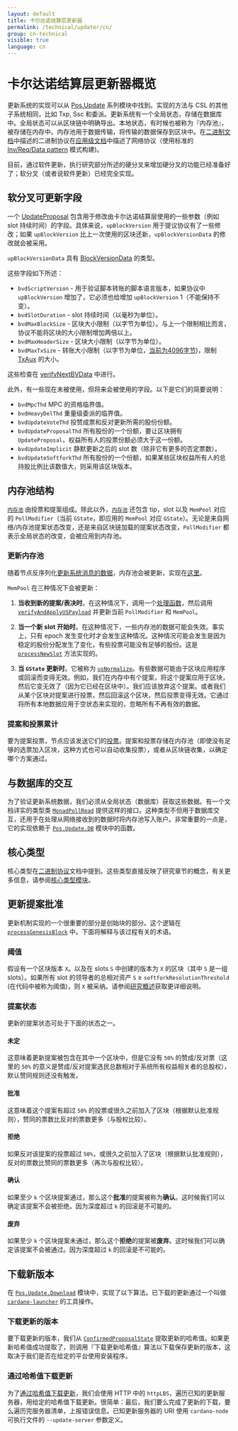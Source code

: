 ```yaml
---
layout: default
title: 卡尔达诺结算层更新器
permalink: /technical/updater/cn/
group: cn-technical
visible: true
language: cn
---
```

<!-- Reviewed at ac0126b2753f1f5ca6fbfb555783fbeb1aa141bd -->

<!-- Updated at 6b5eda44e5942599a9781e5ad3f51eb820665b83 -->

# 卡尔达诺结算层更新器概览

更新系统的实现可以从 [Pos.Update](https://github.com/input-output-hk/cardano-sl/tree/6b5eda44e5942599a9781e5ad3f51eb820665b83/src/Pos/Update) 系列模块中找到。实现的方法与 CSL 的其他子系统相同，比如 Txp, Ssc 和委派。更新系统有一个全局状态，存储在数据库中。全局状态可以从区块链中明确导出。本地状态，有时候也被称为『内存池』，被存储在内存中。内存池用于数据传输，将传输的数据保存到区块中。在[二进制文档](/technical/protocols/binary-protocols/)中描述的二进制协议在[应用级文档](/technical/protocols/csl-application-level/)中描述了网络协议（使用标准的 [Inv/Req/Data
pattern](https://github.com/input-output-hk/cardano-sl/tree/43a2d079a026b90ba860e79b5be52d1337e26c6f/infra/Pos/Communication/Relay) 模式构建)。

目前，通过软件更新，执行研究部分所述的硬分叉来增加硬分叉的功能已经准备好了；软分叉（或者说软件更新）已经完全实现。


## 软分叉可更新字段

一个 [UpdateProposal](https://github.com/input-output-hk/cardano-sl/blob/43a2d079a026b90ba860e79b5be52d1337e26c6f/update/Pos/Update/Core/Types.hs#L110) 包含用于修改由卡尔达诺结算层使用的一些参数（例如 slot 持续时间）的字段。具体来说，`upBlockVersion` 用于提议协议有了一些修改；如果 `upBlockVersion` 比上一次使用的区块还新，`upBlockVersionData` 的修改就会被采用。

`upBlockVersionData` 具有 [BlockVersionData](https://github.com/input-output-hk/cardano-sl/blob/fe5e6a377ab63c506173545fd4d8633cd1afbdc6/core/Pos/Core/Types.hs#L206) 的类型。

这些字段如下所述：

- `bvdScriptVersion` - 用于验证脚本转账的脚本语言版本，如果协议中 `upBlockVersion` 增加了，它必须也给增加 `upBlockVersion` 1（不能保持不变）。
- `bvdSlotDuration` - slot 持续时间（以毫秒为单位）。
- `bvdMaxBlockSize` - 区块大小限制（以字节为单位）。与上一个限制相比而言，协议不能将区块的大小限制增加两倍以上。
- `bvdMaxHeaderSize` - 区块大小限制（以字节为单位）。
- `bvdMaxTxSize` - 转账大小限制（以字节为单位，[当前为4096字节](https://github.com/input-output-hk/cardano-sl/blob/43a2d079a026b90ba860e79b5be52d1337e26c6f/core/constants.yaml#L17))，限制 [TxAux](/technical/protocols/binary-protocols/#transaction-auxilary) 的大小。


这些检查在 [verifyNextBVData](https://github.com/input-output-hk/cardano-sl/blob/893e3c838bf847613313e8dbf04330176a788af4/update/Pos/Update/Poll/Logic/Base.hs#L232) 中进行。


此外，有一些现在未被使用，但将来会被使用的字段。以下是它们的简要说明：

- `bvdMpcThd` MPC 的资格临界值。
- `bvdHeavyDelThd` 重量级委派的临界值。
- `bvdUpdateVoteThd` 投赞成票和反对更新所需的股份份额。
- `bvdUpdateProposalThd` 所有股份的一个份额，要让区块拥有 `UpdateProposal`，权益所有人的投票份额必须大于这一份额。
- `bvdUpdateImplicit` 静默更新之后的 slot 数（除非它有更多的否定票数）。
- `bvdUpdateSoftforkThd` 所有股份的一个份额，如果某些区块权益所有人的总持股比例比该数值大，则采用该区块版本。

## 内存池结构

[`内存池`](https://github.com/input-output-hk/cardano-sl/blob/43a2d079a026b90ba860e79b5be52d1337e26c6f/update/Pos/Update/MemState/Types.hs#L29) 由投票和提案组成。除此以外，[`内存池`](https://github.com/input-output-hk/cardano-sl/blob/43a2d079a026b90ba860e79b5be52d1337e26c6f/update/Pos/Update/MemState/Types.hs#L39) 还包含 tip，slot 以及 `MemPool` 对应的 `PollModifier`（当前 `GState`，即应用的 `MemPool` 对应 `GState`）。无论是来自网络/内存池提案状态改变，还是来自区块链加载的提案状态改变，`PollModifier` 都表示全局状态的改变，会被应用到内存池。


### 更新内存池

随着节点反序列化[更新系统消息的数据](/technical/protocols/binary-protocols/#update-system)，内存池会被更新，实现在[这里](https://github.com/input-output-hk/cardano-sl/blob/43a2d079a026b90ba860e79b5be52d1337e26c6f/update/Pos/Update/MemState/Functions.hs#L35)。



`MemPool` 在三种情况下会被更新：

1. **当收到新的提案/表决时**。在这种情况下，调用一个[处理函数](https://github.com/input-output-hk/cardano-sl/blob/763822c4fd906f36fa97b6b1f973d31d52342f3f/update/Pos/Update/Logic/Local.hs#L186)，然后调用 [`verifyAndApplyUSPayload`](https://github.com/input-output-hk/cardano-sl/blob/dff5e00612c84af24964a98e5254602fa4f7fc17/update/Pos/Update/Poll/Logic/Apply.hs#L66) 并更新当前 `PollModifier` 和 `MemPool`。  

2. **当一个新 slot 开始时**。在这种情况下，一些内存池的数据可能会失效。事实上，只有 epoch 发生变化时才会发生这种情况。这种情况可能会发生是因为稳定的股份分配发生了变化，有些投票可能没有足够的股份。这是 [`processNewSlot`](https://github.com/input-output-hk/cardano-sl/blob/763822c4fd906f36fa97b6b1f973d31d52342f3f/update/Pos/Update/Logic/Local.hs#L283) 方法实现的。

3. **当 `GState` 更新时**。它被称为 [`usNormalize`](https://github.com/input-output-hk/cardano-sl/blob/763822c4fd906f36fa97b6b1f973d31d52342f3f/update/Pos/Update/Logic/Local.hs#L248)。有些数据可能由于区块应用程序或回滚而变得无效。例如，我们在内存中有个提案，将这个提案应用于区块，然后它变无效了（因为它已经在区块中）。我们应该放弃这个提案。或者我们从某个区块对提案进行投票，然后回滚这个区块，然后投票变得无效。它通过将所有本地数据应用于空状态来实现的，忽略所有不再有效的数据。

### 提案和投票累计

要为提案投票，节点应该发送它们的[投票](https://github.com/input-output-hk/cardano-sl/blob/04dc8e4a640a62f0d82633f3a78ab3d8540fd5e6/update/Pos/Update/Core/Types.hs#L255)。提案和投票存储在内存池（即使没有足够的选票加入区块，这种方式也可以自动收集投票），或者从区块链收集，以确定哪个方案通过。


## 与数据库的交互

为了验证更新系统数据，我们必须从全局状态（数据库）获取这些数据。有一个文档详实的类型类 [`MonadPollRead`](https://github.com/input-output-hk/cardano-sl/blob/446444070ee09857603797a90af970fff215c8c5/update/Pos/Update/Poll/Class.hs#L29) 提供这样的接口。这种类型不但用于数据库交互，还用于在处理从网络接收到的数据时将内存池写入账户。非常重要的一点是，它的实现依赖于 [`Pos.Update.DB`](https://github.com/input-output-hk/cardano-sl/blob/04dc8e4a640a62f0d82633f3a78ab3d8540fd5e6/update/Pos/Update/DB.hs) 模块中的函数。


## 核心类型

核心类型在[二进制协议](/technical/protocols/binary-protocols/)文档中提到。这些类型直接反映了研究章节的概念，有关更多信息，请参阅[核心类型模块](https://github.com/input-output-hk/cardano-sl/blob/04dc8e4a640a62f0d82633f3a78ab3d8540fd5e6/update/Pos/Update/Core/Types.hs)。


## 更新提案批准

更新机制实现的一个很重要的部分是创始块的部分。这个逻辑在 [`processGenesisBlock`](https://github.com/input-output-hk/cardano-sl/blob/6b5eda44e5942599a9781e5ad3f51eb820665b83/src/Pos/Update/Poll/Logic/Softfork.hs#L68) 中。下面将解释与该过程有关的术语。


### 阈值

假设有一个区块版本 `X`。以及在 slots `S` 中创建的版本为 `X` 的区块（其中 `S` 是一组 slots）。如果所有 slot 的领导者的总相对资产 `S` ≥ `softforkResolutionThreshold` (在代码中被称为阈值)，则 `X` 被采纳。请参阅[研究概述](/cardano/update-mechanism/#soft-fork-updates)获取更详细说明。


### 提案状态

更新的提案状态可处于下面的状态之一。


#### 未定

这意味着更新提案被包含在其中一个区块中，但是它没有 `50%` 的赞成/反对票（这里的 `50%` 的意义是赞成/反对提案选民总数相对于系统所有权益相关者的总股权），默认赞同规则还没有触发。


<!-- TODO: **Important remark:** when we are talking about stake, we need to be clear about
which stake distribution we are talking about. For each epoch we know stable distribution
for this epoch. It used in leaders selection (follow-the-satoshi) and also in many other
cases. Stable distribution is distribution as it was ﻿⁠⁠⁠⁠2k﻿⁠⁠⁠⁠ slots before the end of epoch.
To calculate stake of votes for proposal ﻿⁠⁠⁠⁠p﻿⁠⁠⁠⁠ we use stake distribution as per epoch in
which ﻿⁠⁠⁠⁠p﻿⁠⁠⁠⁠ was added to blocks. I. e. distribution which was ﻿⁠⁠⁠⁠2k﻿⁠⁠⁠⁠ slots before the
end of that epoch. This ensures that nobody can transfer his funds to another address
and vote from that address to increase total stake of voters.

**Another important remark:** when we are talking about stake, it's also important to be
clear whether we consider delegated stake. I. e. if Alice delegated to Bob, do we consider
that Alice's funds belong to Bob or Alice? When we use stake for votes, we consider delegated
stake, i. e. we consider that Alice's funds belong to Bob. Note that here we consider
only heavyweight delegation. I hope it's covered in documentation, but I am not sure. -->

#### 批准

这意味着这个提案有超过 `50%` 的投票或很久之前加入了区块（根据默认批准规则），赞同的票数比反对的票数更多（与股权比较）。


#### 拒绝

如果反对该提案的投票超过 `50%`，或很久之前加入了区块（根据默认批准规则），反对的票数比赞同的票数更多（再次与股权比较）。

#### 确认

如果至少 `k` 个区块提案通过，那么这个**批准**的提案被称为**确认**。这时候我们可以确定该提案不会被拒绝。因为深度超过 `k` 的回滚是不可能的。

#### 废弃

如果至少 `k` 个区块提案未通过，那么这个**拒绝**的提案被**废弃**。这时候我们可以确定该提案不会被通过。因为深度超过 `k` 的回滚是不可能的。

## 下载新版本

在 [`Pos.Update.Download`](https://github.com/input-output-hk/cardano-sl/blob/04dc8e4a640a62f0d82633f3a78ab3d8540fd5e6/src/Pos/Update/Download.hs) 模块中，实现了以下算法。已下载的更新通过一个叫做 [`cardano-launcher`](https://github.com/input-output-hk/cardano-sl/blob/82ba83c3ffb670201b309ff47e3d0ab5f4a17455/src/launcher/Main.hs) 的工具操作。


### 下载更新的版本

要下载更新的版本，我们从 [`ConfirmedProposalState`](https://github.com/input-output-hk/cardano-sl/blob/04dc8e4a640a62f0d82633f3a78ab3d8540fd5e6/update/Pos/Update/Poll/Types.hs#L114) 提取更新的哈希值。如果更新哈希值成功提取了，则调用『下载更新哈希值』算法以下载保存更新的版本，这取决于我们是否在给定的平台使用安装程序。

### 通过哈希值下载更新

为了[通过哈希值下载更新](https://github.com/input-output-hk/cardano-sl/blob/daa8b81785f38038187c45385c9a94510a5c3780/src/Pos/Update/Download.hs#L108)，我们会使用 HTTP 中的 `httpLBS`，遍历已知的更新服务器，用给定的哈希值下载更新。很简单：最后，我们要么完成了更新的下载，要么遍历完服务器清单，上报错误信息。已知更新服务器的 URI 使用 `cardano-node` 可执行文件的 `--update-server` 参数定义。

